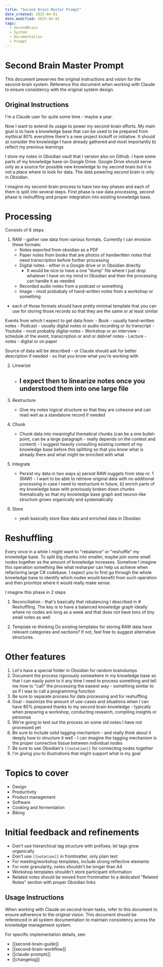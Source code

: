 ```yaml
---
title: "Second Brain Master Prompt"
date_created: 2025-04-01
date_modified: 2025-04-01
tags:
  - SecondBrain
  - System
  - Documentation
  - Prompt
---
```


# Second Brain Master Prompt

This document preserves the original instructions and vision for the second-brain system. Reference this document when working with Claude to ensure consistency with the original system design.

## Original Instructions

I'm a Claude user for quite some time - maybe a year.

Now I want to extend its usage to power my second-brain efforts. My main goal is to have a knowledge base that can be used to be prepared from mythical 80% everytime there's a new project kickoff or initiative. It should a) consider the knowledge I have already gathered and most importantly b) reflect my previous learnings

I store my notes in Obsidian vault that I version also on Github. I have some parts of my knowledge base on Google Drive. Google Drive should serve only as a source for possible new knowledge to my second brain but it is not a place where to look for data. The data powering second brain is only in Obsidian.

I imagine my second-brain process to have two key phases and each of them is split into several steps. First phase is raw data processing, second phase is reshuffling and proper integration into existing knowledge base.

# Processing
Consists of 6 steps
1. RAW - gather raw data from various formats. Currently I can envision these formats:
	- Notes exported from obsidian as a PDF
	- Paper notes from books that are photos of handwritten notes that need transcription before further processing
	- Digital notes - either in a Google drive or in Obsidian directly
		- It would be nice to have a one "dump" file where I just drop whatever I have on my mind in Obsidian and then the processing can handle it as needed
	- Recorded audio notes from a podcast or something
	- Image - most probabaly of hand-written notes from a workshop or something
- each of those formats should have pretty minimal template that you can use for storing those records so that they are the same or at least similar

Events from which I expect to get data from:
	- Book - usually hand-written notes
	- Podcast - usually digital notes or audio recording or its transcript
	- Youtube - most probably digital notes
	- Workshop or an interview - schedule of the event, transcription or and or debrief notes
	- Lecture - notes - digital or on paper

Source of data will be described - or Claude should ask for better description if needed - so that you know what you're working with

2. Linearize
	- I expect then to linearize notes once you understood them into one large file
		- 
3. Restructure
	- Give my notes logical structure so that they are cohesive and can read well as a standalone record if needed

4. Chunk
	- Chunk data into meaningful thematical chunks (can be a one bullet-point, can be a large paragraph - really depends on the context and content) - I suggest heavily consulting existing content of my knowledge base before this splitting so that you know what is already there and what might be enriched with what

5. Integrate
	- Persist my data in two ways a] persist RAW nuggets from step nr. 1 (RAW) - I want to be able to retrieve original data with no additional processing in case I need to restructure in future, b] enrich parts of my knowledge base with previously broken down chunks thematically so that my knowledge base graph and neuron-like structure grows organically and systematically

6. Store
	- yeah basically store Raw data and enriched data in Obsidian

# Reshuffling
Every once in a while I might want to "rebalance" or "reshuffle" my knowledge base. To split big chunks into smaller, maybe join some small nodes together as the amount of knowledge increases. Somehow I imagine this operation something like what resharper can help us achieve when refactoring large C# codebase. I expect you to first go through the whole knowledge base to identify which nodes would benefit from such operation and then prioritize where it would really make sense. 

I imagine this phase in 2 steps
1. Reconciliation - that's basically that rebalancing I described in # Reshuffling. The key is to have a balanced knowledge graph ideally where no nodes are long as a week and that does not have tons of tiny small notes as well

2. Template re-thinking
Do existing templates for storing RAW data have relevant categories and sections? If not, feel free to suggest alternative structures.

# Other features
1. Let's have a special folder in Obsidian for random braindumps
2. Document the process rigorously somewhere in my knowledge base so that I can easily point to it any time I need to process something and tell me how to "call" the processing the easiest way - something similar to as if I was to call a programming function
3. Be sure to separate process for data processing and for reshuffling
4. Goal - maximize the amount of use-cases and situations when I can have 80% prepared thanks to my second brain knowledge - typically when preparing a workshop, conducting research, compiling insights or personas
5. We're going to test out the process on some old notes I have not processed yet
6. Be sure to include solid tagging mechanism - and really think about it deeply how to structure it well - I can imagine the tagging mechanism is the proper connective tissue between individual nodes
7. Be sure to use Obsidian's `[[notation]]` for connecting nodes together
8. I'm giving you to illustrations that might support what is my goal

# Topics to cover
- Design
- Productivity 
- Product management
- Software
- Cooking and fermentation
- Biking

# Initial feedback and refinements

- Don't use hierarchical tag structure with prefixes; let tags grow organically
- Don't use `[[notation]]` in frontmatter, only plain text
- For meeting/workshop templates, include strong reflective elements
- For note granularity, notes shouldn't be longer than A4
- Workshop templates shouldn't store participant information
- Related notes should be moved from frontmatter to a dedicated "Related Notes" section with proper Obsidian links

## Usage Instructions

When working with Claude on second-brain tasks, refer to this document to ensure adherence to the original vision. This document should be referenced in all system documentation to maintain consistency across the knowledge management system.

For specific implementation details, see:
- [[second-brain-guide]]
- [[second-brain-workflow]]
- [[claude-prompts]]
- [[changelog]]

